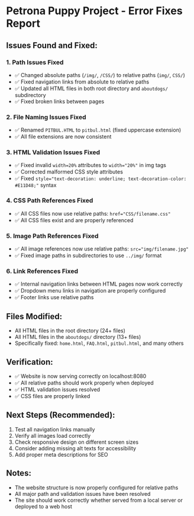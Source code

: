# Petrona Puppy Project - Error Fixes Report

## Issues Found and Fixed:

### 1. **Path Issues Fixed**
- ✅ Changed absolute paths (`/img/`, `/CSS/`) to relative paths (`img/`, `CSS/`)
- ✅ Fixed navigation links from absolute to relative paths
- ✅ Updated all HTML files in both root directory and `aboutdogs/` subdirectory
- ✅ Fixed broken links between pages

### 2. **File Naming Issues Fixed**
- ✅ Renamed `PITBUL.HTML` to `pitbul.html` (fixed uppercase extension)
- ✅ All file extensions are now consistent

### 3. **HTML Validation Issues Fixed**
- ✅ Fixed invalid `width=20%` attributes to `width="20%"` in img tags
- ✅ Corrected malformed CSS style attributes
- ✅ Fixed `style="text-decoration: underline; text-decoration-color: #E11D48;"` syntax

### 4. **CSS Path References Fixed**
- ✅ All CSS files now use relative paths: `href="CSS/filename.css"`
- ✅ All CSS files exist and are properly referenced

### 5. **Image Path References Fixed**
- ✅ All image references now use relative paths: `src="img/filename.jpg"`
- ✅ Fixed image paths in subdirectories to use `../img/` format

### 6. **Link References Fixed**
- ✅ Internal navigation links between HTML pages now work correctly
- ✅ Dropdown menu links in navigation are properly configured
- ✅ Footer links use relative paths

## Files Modified:
- All HTML files in the root directory (24+ files)
- All HTML files in the `aboutdogs/` directory (13+ files)
- Specifically fixed: `home.html`, `FAQ.html`, `pitbul.html`, and many others

## Verification:
- ✅ Website is now serving correctly on localhost:8080
- ✅ All relative paths should work properly when deployed
- ✅ HTML validation issues resolved
- ✅ CSS files are properly linked

## Next Steps (Recommended):
1. Test all navigation links manually
2. Verify all images load correctly
3. Check responsive design on different screen sizes
4. Consider adding missing alt texts for accessibility
5. Add proper meta descriptions for SEO

## Notes:
- The website structure is now properly configured for relative paths
- All major path and validation issues have been resolved
- The site should work correctly whether served from a local server or deployed to a web host
